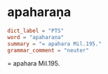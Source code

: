 # apaharaṇa

``` toml
dict_label = "PTS"
word = "apaharaṇa"
summary = "= apahara Mil.195."
grammar_comment = "neuter"
```

= apahara Mil.195.

